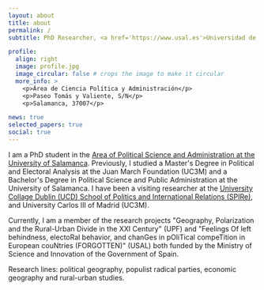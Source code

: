 ```yaml
---
layout: about
title: about
permalink: /
subtitle: PhD Researcher, <a href='https://www.usal.es'>Universidad de Salamanca</a>

profile:
  align: right
  image: profile.jpg
  image_circular: false # crops the image to make it circular
  more_info: >
    <p>Área de Ciencia Política y Administración</p>
    <p>Paseo Tomás y Valiente, S/N</p>
    <p>Salamanca, 37007</p>

news: true
selected_papers: true
social: true
---
```


I am a PhD student in the [Area of Political Science and Administration at the University of Salamanca](https://acpa-usal.com/member/alvaro-sanchez-garcia/). Previously, I studied a Master's Degree in Political and Electoral Analysis at the Juan March Foundation (UC3M) and a Bachelor's Degree in Political Science and Public Administration at the University of Salamanca. I have been a visiting researcher at the [University Collage Dublin (UCD) School of Politics and International Relations (SPIRe)](https://www.ucd.ie/spire/), and University Carlos III of Madrid (UC3M). 

Currently, I am a member of the research projects "Geography, Polarization and the Rural-Urban Divide in the XXI Century" (UPF) and "Feelings Of left behindness, electoRal behavior, and chanGes in pOliTical compeTition in European couNtries (FORGOTTEN)" (USAL) both funded by the Ministry of Science and Innovation of the Government of Spain.

Research lines: political geography, populist radical parties, economic geography and rural-urban studies.
